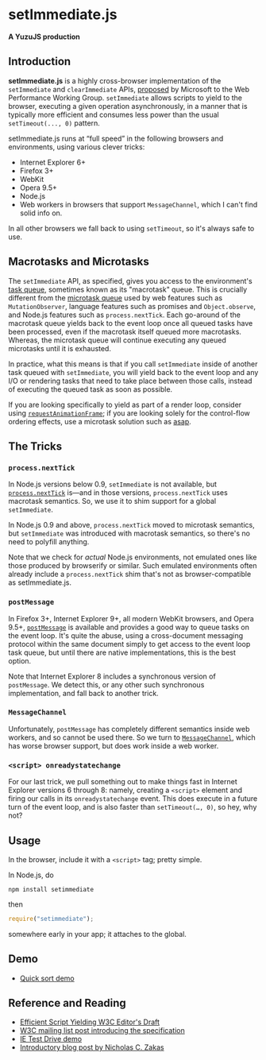 # setImmediate.js
**A YuzuJS production**

## Introduction

**setImmediate.js** is a highly cross-browser implementation of the `setImmediate` and `clearImmediate` APIs, [proposed][spec] by Microsoft to the Web Performance Working Group. `setImmediate` allows scripts to yield to the browser, executing a given operation asynchronously, in a manner that is typically more efficient and consumes less power than the usual `setTimeout(..., 0)` pattern.

setImmediate.js runs at “full speed” in the following browsers and environments, using various clever tricks:

 * Internet Explorer 6+
 * Firefox 3+
 * WebKit
 * Opera 9.5+
 * Node.js
 * Web workers in browsers that support `MessageChannel`, which I can't find solid info on.

In all other browsers we fall back to using `setTimeout`, so it's always safe to use.

## Macrotasks and Microtasks

The `setImmediate` API, as specified, gives you access to the environment's [task queue][], sometimes known as its "macrotask" queue. This is crucially different from the [microtask queue][] used by web features such as `MutationObserver`, language features such as promises and `Object.observe`, and Node.js features such as `process.nextTick`. Each go-around of the macrotask queue yields back to the event loop once all queued tasks have been processed, even if the macrotask itself queued more macrotasks. Whereas, the microtask queue will continue executing any queued microtasks until it is exhausted.

In practice, what this means is that if you call `setImmediate` inside of another task queued with `setImmediate`, you will yield back to the event loop and any I/O or rendering tasks that need to take place between those calls, instead of executing the queued task as soon as possible.

If you are looking specifically to yield as part of a render loop, consider using [`requestAnimationFrame`][raf]; if you are looking solely for the control-flow ordering effects, use a microtask solution such as [asap][].

## The Tricks

### `process.nextTick`

In Node.js versions below 0.9, `setImmediate` is not available, but [`process.nextTick`][nextTick] is—and in those versions, `process.nextTick` uses macrotask semantics. So, we use it to shim support for a global `setImmediate`.

In Node.js 0.9 and above, `process.nextTick` moved to microtask semantics, but `setImmediate` was introduced with macrotask semantics, so there's no need to polyfill anything.

Note that we check for *actual* Node.js environments, not emulated ones like those produced by browserify or similar. Such emulated environments often already include a `process.nextTick` shim that's not as browser-compatible as setImmediate.js.

### `postMessage`

In Firefox 3+, Internet Explorer 9+, all modern WebKit browsers, and Opera 9.5+, [`postMessage`][postMessage] is available and provides a good way to queue tasks on the event loop. It's quite the abuse, using a cross-document messaging protocol within the same document simply to get access to the event loop task queue, but until there are native implementations, this is the best option.

Note that Internet Explorer 8 includes a synchronous version of `postMessage`. We detect this, or any other such synchronous implementation, and fall back to another trick.

### `MessageChannel`

Unfortunately, `postMessage` has completely different semantics inside web workers, and so cannot be used there. So we turn to [`MessageChannel`][MessageChannel], which has worse browser support, but does work inside a web worker.

### `<script> onreadystatechange`

For our last trick, we pull something out to make things fast in Internet Explorer versions 6 through 8: namely, creating a `<script>` element and firing our calls in its `onreadystatechange` event. This does execute in a future turn of the event loop, and is also faster than `setTimeout(…, 0)`, so hey, why not?

## Usage

In the browser, include it with a `<script>` tag; pretty simple.

In Node.js, do

```
npm install setimmediate
```

then

```js
require("setimmediate");
```

somewhere early in your app; it attaches to the global.

## Demo

* [Quick sort demo][cross-browser-demo]

## Reference and Reading

 * [Efficient Script Yielding W3C Editor's Draft][spec]
 * [W3C mailing list post introducing the specification][list-post]
 * [IE Test Drive demo][ie-demo]
 * [Introductory blog post by Nicholas C. Zakas][ncz]


[spec]: https://dvcs.w3.org/hg/webperf/raw-file/tip/specs/setImmediate/Overview.html
[task queue]: http://www.whatwg.org/specs/web-apps/current-work/multipage/webappapis.html#task-queue
[microtask queue]: http://www.whatwg.org/specs/web-apps/current-work/multipage/webappapis.html#perform-a-microtask-checkpoint
[raf]: https://html.spec.whatwg.org/multipage/webappapis.html#dom-window-requestanimationframe
[asap]: https://github.com/kriskowal/asap
[list-post]: http://lists.w3.org/Archives/Public/public-web-perf/2011Jun/0100.html
[ie-demo]: http://ie.microsoft.com/testdrive/Performance/setImmediateSorting/Default.html
[ncz]: http://www.nczonline.net/blog/2011/09/19/script-yielding-with-setimmediate/
[nextTick]: http://nodejs.org/docs/v0.8.16/api/process.html#process_process_nexttick_callback
[postMessage]: http://www.whatwg.org/specs/web-apps/current-work/multipage/web-messaging.html#posting-messages
[MessageChannel]: http://www.whatwg.org/specs/web-apps/current-work/multipage/web-messaging.html#channel-messaging
[cross-browser-demo]: http://jphpsf.github.com/setImmediate-shim-demo
